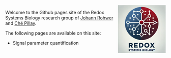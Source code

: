 
<img src="rsb3.png" alt="logo" align="right" width="150"/>

Welcome to the Github pages site of the Redox Systems Biology research group of 
[Johann Rohwer](https://github.com/jmrohwer) and
[Ché Pillay](https://github.com/Chepillay).

The following pages are available on this site:

- Signal parameter quantification

  